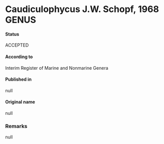 Caudiculophycus J.W. Schopf, 1968 GENUS
=======

#### Status
ACCEPTED

#### According to
Interim Register of Marine and Nonmarine Genera

#### Published in
null

#### Original name
null

### Remarks
null